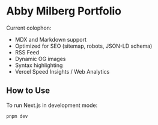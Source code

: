 # Abby Milberg Portfolio

Current colophon:

- MDX and Markdown support
- Optimized for SEO (sitemap, robots, JSON-LD schema)
- RSS Feed
- Dynamic OG images
- Syntax highlighting
- Vercel Speed Insights / Web Analytics

## How to Use

To run Next.js in development mode:

```bash
pnpm dev
```

